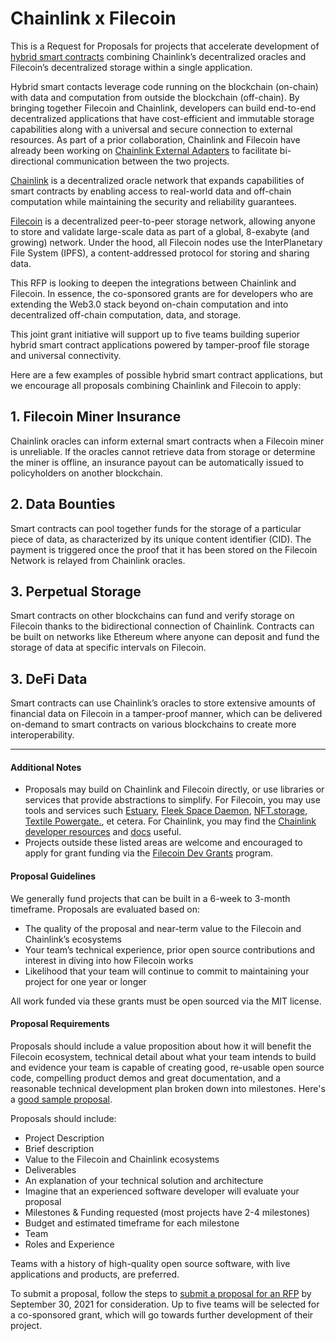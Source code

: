 # Chainlink x Filecoin

This is a Request for Proposals for projects that accelerate development of [hybrid smart contracts](https://blog.chain.link/hybrid-smart-contracts-explained/) combining Chainlink’s decentralized oracles and Filecoin’s decentralized storage within a single application.

Hybrid smart contacts leverage code running on the blockchain (on-chain) with data and computation from outside the blockchain (off-chain). By bringing together Filecoin and Chainlink, developers can build end-to-end decentralized applications that have cost-efficient and immutable storage capabilities along with a universal and secure connection to external resources. As part of a prior collaboration, Chainlink and Filecoin have already been working on [Chainlink External Adapters](https://filecoin.io/blog/posts/filecoin-and-chainlink-integration/) to facilitate bi-directional communication between the two projects. 

[Chainlink](https://chain.link/) is a decentralized oracle network that expands capabilities of smart contracts by enabling access to real-world data and off-chain computation while maintaining the security and reliability guarantees.

[Filecoin](https://filecoin.io/) is a decentralized peer-to-peer storage network, allowing anyone to store and validate large-scale data as part of a global, 8-exabyte (and growing) network. Under the hood, all Filecoin nodes use the InterPlanetary File System (IPFS), a content-addressed protocol for storing and sharing data.

This RFP is looking to deepen the integrations between Chainlink and Filecoin. In essence, the co-sponsored grants are for developers who are extending the Web3.0 stack beyond on-chain computation and into decentralized off-chain computation, data, and storage. 

This joint grant initiative will support up to five teams building superior hybrid smart contract applications powered by tamper-proof file storage and universal connectivity. 

Here are a few examples of possible hybrid smart contract applications, but we encourage all proposals combining Chainlink and Filecoin to apply:

## 1. **Filecoin Miner Insurance**
Chainlink oracles can inform external smart contracts when a Filecoin miner is unreliable. If the oracles cannot retrieve data from storage or determine the miner is offline, an insurance payout can be automatically issued to policyholders on another blockchain.

## 2. **Data Bounties**
Smart contracts can pool together funds for the storage of a particular piece of data, as characterized by its unique content identifier (CID). The payment is triggered once the proof that it has been stored on the Filecoin Network is relayed from Chainlink oracles.

## 3. **Perpetual Storage**
Smart contracts on other blockchains can fund and verify storage on Filecoin thanks to the bidirectional connection of Chainlink. Contracts can be built on networks like Ethereum where anyone can deposit and fund the storage of data at specific intervals on Filecoin.

## 3. **DeFi Data**
Smart contracts can use Chainlink’s oracles to store extensive amounts of financial data on Filecoin in a tamper-proof manner, which can be delivered on-demand to smart contracts on various blockchains to create more interoperability. 

---

#### Additional Notes

* Proposals may build on Chainlink and Filecoin directly, or use libraries or services that provide abstractions to simplify. For Filecoin, you may use tools and services such [Estuary](https://estuary.tech/), [Fleek Space Daemon](https://github.com/FleekHQ/space-daemon), [NFT.storage](https://nft.storage/), [Textile Powergate.](https://github.com/textileio/powergate/), et cetera. For Chainlink, you may find the [Chainlink developer resources](https://chain.link/developer-resources) and [docs](https://docs.chain.link/) useful.
* Projects outside these listed areas are welcome and encouraged to apply for grant funding via the [Filecoin Dev Grants](https://github.com/filecoin-project/devgrants/) program.

#### Proposal Guidelines

We generally fund projects that can be built in a 6-week to 3-month timeframe. Proposals are evaluated based on:
* The quality of the proposal and near-term value to the Filecoin and Chainlink’s ecosystems
* Your team’s technical experience, prior open source contributions and interest in diving into how Filecoin works
* Likelihood that your team will continue to commit to maintaining your project for one year or longer

All work funded via these grants must be open sourced via the MIT license.

#### Proposal Requirements

Proposals should include a value proposition about how it will benefit the Filecoin ecosystem, technical detail about what your team intends to build and evidence your team is capable of creating good, re-usable open source code, compelling product demos and great documentation, and a reasonable technical development plan broken down into milestones. Here's a [good sample proposal](https://github.com/filecoin-project/devgrants/pull/254).

Proposals should include:

* Project Description
* Brief description
* Value to the Filecoin and Chainlink ecosystems
* Deliverables
* An explanation of your technical solution and architecture
* Imagine that an experienced software developer will evaluate your proposal
* Milestones & Funding requested (most projects have 2-4 milestones)
* Budget and estimated timeframe for each milestone
* Team
* Roles and Experience

Teams with a history of high-quality open source software, with live applications and products, are preferred.

To submit a proposal, follow the steps to [submit a proposal for an RFP](https://github.com/filecoin-project/devgrants/#submit-a-proposal-for-an-rfp) by September 30, 2021 for consideration. Up to five teams will be selected for a co-sponsored grant, which will go towards further development of their project. 
